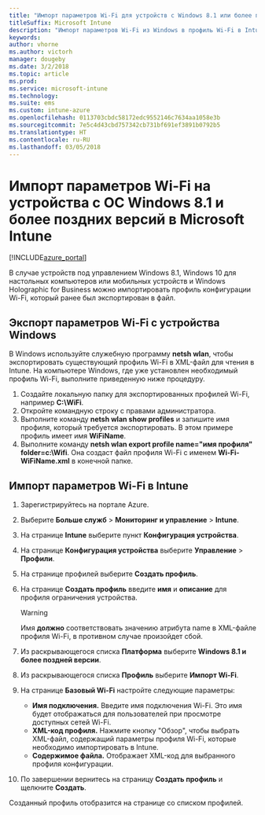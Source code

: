 ```yaml
---
title: "Импорт параметров Wi-Fi для устройств с Windows 8.1 или более поздней версии"
titleSuffix: Microsoft Intune
description: "Импорт параметров Wi-Fi из Windows в профиль Wi-Fi в Intune."
keywords: 
author: vhorne
ms.author: victorh
manager: dougeby
ms.date: 3/2/2018
ms.topic: article
ms.prod: 
ms.service: microsoft-intune
ms.technology: 
ms.suite: ems
ms.custom: intune-azure
ms.openlocfilehash: 0113703cbdc58172edc9552146c7634aa1058e3b
ms.sourcegitcommit: 7e5c4d43cbd757342cb731bf691ef3891b0792b5
ms.translationtype: HT
ms.contentlocale: ru-RU
ms.lasthandoff: 03/05/2018
---
```

# <a name="import-wi-fi-settings-for-windows-81-and-later-devices-in-microsoft-intune"></a>Импорт параметров Wi-Fi на устройства с ОС Windows 8.1 и более поздних версий в Microsoft Intune

[!INCLUDE[azure_portal](./includes/azure_portal.md)]

В случае устройств под управлением Windows 8.1, Windows 10 для настольных компьютеров или мобильных устройств и Windows Holographic for Business можно импортировать профиль конфигурации Wi-Fi, который ранее был экспортирован в файл.

## <a name="export-wi-fi-settings-from-a-windows-device"></a>Экспорт параметров Wi-Fi с устройства Windows

В Windows используйте служебную программу **netsh wlan**, чтобы экспортировать существующий профиль Wi-Fi в XML-файл для чтения в Intune. На компьютере Windows, где уже установлен необходимый профиль Wi-Fi, выполните приведенную ниже процедуру.
1. Создайте локальную папку для экспортированных профилей Wi-Fi, например **С:\WiFi**.
1. Откройте командную строку с правами администратора.
1. Выполните команду **netsh wlan show profiles** и запишите имя профиля, который требуется экспортировать. В этом примере профиль имеет имя **WiFiName**.
1. Выполните команду **netsh wlan export profile name="имя профиля" folder=c:\Wifi**. Она создаст файл профиля Wi-Fi с именем **Wi-Fi-WiFiName.xml** в конечной папке.

## <a name="import-the-wi-fi-settings-into-intune"></a>Импорт параметров Wi-Fi в Intune

1. Зарегистрируйтесь на портале Azure.
2. Выберите **Больше служб** > **Мониторинг и управление** > **Intune**.
3. На странице **Intune** выберите пункт **Конфигурация устройства**.
2. На странице **Конфигурация устройства** выберите **Управление** > **Профили**.
3. На странице профилей выберите **Создать профиль**.
4. На странице **Создать профиль** введите **имя** и **описание** для профиля ограничения устройства.

   > [!WARNING]
   > Имя **должно** соответствовать значению атрибута name в XML-файле профиля Wi-Fi, в противном случае произойдет сбой.

5. Из раскрывающегося списка **Платформа** выберите **Windows 8.1 и более поздней версии**.
6. Из раскрывающегося списка **Профиль** выберите **Импорт Wi-Fi**.
7. На странице **Базовый Wi-Fi** настройте следующие параметры:
    - **Имя подключения.** Введите имя подключения Wi-Fi. Это имя будет отображаться для пользователей при просмотре доступных сетей Wi-Fi.
    - **XML-код профиля.** Нажмите кнопку "Обзор", чтобы выбрать XML-файл, содержащий параметры профиля Wi-Fi, которые необходимо импортировать в Intune.
    - **Содержимое файла.** Отображает XML-код для выбранного профиля конфигурации.
8. По завершении вернитесь на страницу **Создать профиль** и щелкните **Создать**.

Созданный профиль отобразится на странице со списком профилей.
